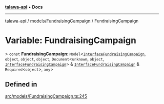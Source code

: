 [**talawa-api**](../../../README.md) • **Docs**

***

[talawa-api](../../../modules.md) / [models/FundraisingCampaign](../README.md) / FundraisingCampaign

# Variable: FundraisingCampaign

\> `const` **FundraisingCampaign**: `Model`\<[`InterfaceFundraisingCampaign`](../interfaces/InterfaceFundraisingCampaign.md), `object`, `object`, `object`, `Document`\<`unknown`, `object`, [`InterfaceFundraisingCampaign`](../interfaces/InterfaceFundraisingCampaign.md)\> & [`InterfaceFundraisingCampaign`](../interfaces/InterfaceFundraisingCampaign.md) & `Required`\<`object`\>, `any`\>

## Defined in

[src/models/FundraisingCampaign.ts:245](https://github.com/PalisadoesFoundation/talawa-api/blob/7fc9f13527dc6ead651f268e58527dcc279b95bc/src/models/FundraisingCampaign.ts#L245)
